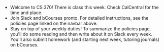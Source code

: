 * Welcome to CS 370! There is class this week. Check CalCentral for the time and place.
* Join Slack and bCourses pronto. For detailed instructions, see the policies page linked on the navbar above.
* Stay on top of your weekly duties! To summarize the policies page, you'll do some reading and then write about it on Slack every week. You'll also submit homework (and starting next week, tutoring journals) on bCourses.